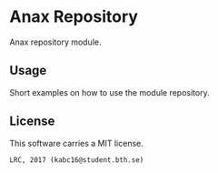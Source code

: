 Anax Repository
==================================

Anax repository module.



Usage
------------------

Short examples on how to use the module repository.



License
------------------

This software carries a MIT license.



```
LRC, 2017 (kabc16@student.bth.se)
```
